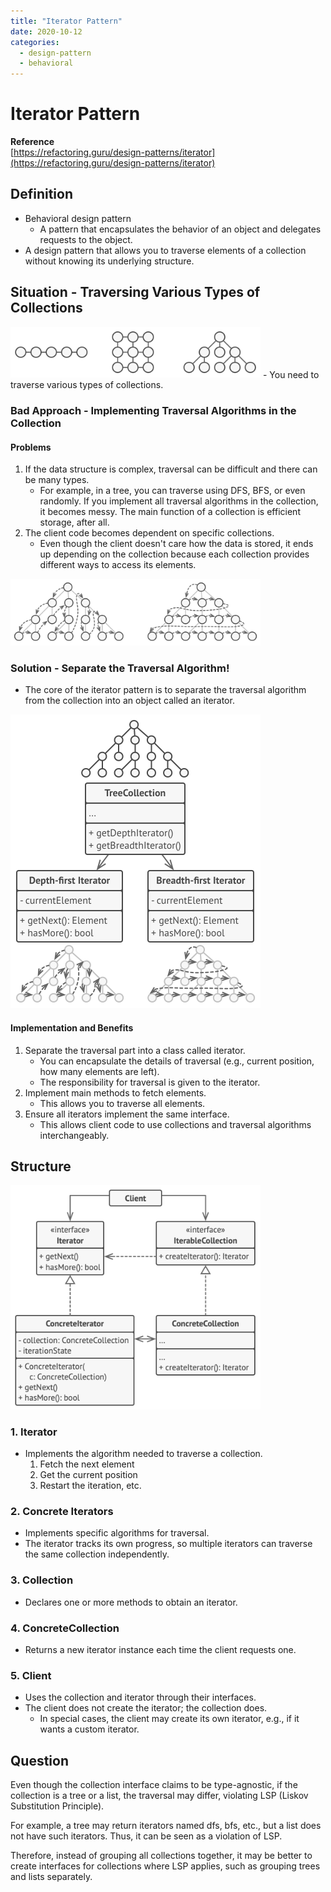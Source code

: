 ```yaml
---
title: "Iterator Pattern"
date: 2020-10-12
categories:
  - design-pattern
  - behavioral
---
```


# Iterator Pattern

**Reference**  
[https://refactoring.guru/design-patterns/iterator](https://refactoring.guru/design-patterns/iterator)

## Definition
- Behavioral design pattern
  - A pattern that encapsulates the behavior of an object and delegates requests to the object.
- A design pattern that allows you to traverse elements of a collection without knowing its underlying structure.

## Situation - Traversing Various Types of Collections
<img src="problem1-2x.png" width="400px">
- You need to traverse various types of collections.

### Bad Approach - Implementing Traversal Algorithms in the Collection
#### Problems
1. If the data structure is complex, traversal can be difficult and there can be many types.  
   - For example, in a tree, you can traverse using DFS, BFS, or even randomly. If you implement all traversal algorithms in the collection, it becomes messy. The main function of a collection is efficient storage, after all.
2. The client code becomes dependent on specific collections.  
   - Even though the client doesn't care how the data is stored, it ends up depending on the collection because each collection provides different ways to access its elements.

<img src="problem2-2x.png" width="400px">

### Solution - Separate the Traversal Algorithm!
- The core of the iterator pattern is to separate the traversal algorithm from the collection into an object called an iterator.

<img src="solution1-2x.png" width="400px">

#### Implementation and Benefits
1. Separate the traversal part into a class called iterator.
   - You can encapsulate the details of traversal (e.g., current position, how many elements are left).
   - The responsibility for traversal is given to the iterator.
2. Implement main methods to fetch elements.
   - This allows you to traverse all elements.
3. Ensure all iterators implement the same interface.
   - This allows client code to use collections and traversal algorithms interchangeably.

## Structure
<img src="structure-2x.png" width="400px">

### 1. Iterator
- Implements the algorithm needed to traverse a collection.
  1. Fetch the next element
  2. Get the current position
  3. Restart the iteration, etc.

### 2. Concrete Iterators
- Implements specific algorithms for traversal.
- The iterator tracks its own progress, so multiple iterators can traverse the same collection independently.

### 3. Collection
- Declares one or more methods to obtain an iterator.

### 4. ConcreteCollection
- Returns a new iterator instance each time the client requests one.

### 5. Client
- Uses the collection and iterator through their interfaces.
- The client does not create the iterator; the collection does.  
  - In special cases, the client may create its own iterator, e.g., if it wants a custom iterator.

## Question
Even though the collection interface claims to be type-agnostic, if the collection is a tree or a list, the traversal may differ, violating LSP (Liskov Substitution Principle).

For example, a tree may return iterators named dfs, bfs, etc., but a list does not have such iterators. Thus, it can be seen as a violation of LSP.

Therefore, instead of grouping all collections together, it may be better to create interfaces for collections where LSP applies, such as grouping trees and lists separately. 